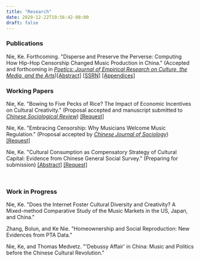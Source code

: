 ```yaml
---
title: "Research"
date: 2020-12-22T19:56:42-08:00
draft: false
---
```


### Publications
Nie, Ke. Forthcoming. "Disperse and Preserve the Perverse: Computing How Hip-Hop Censorship Changed Music Production in China." (Accepted and forthcoming in *[Poetics: Journal of Empirical Research on Culture, the Media, and the Arts](https://www.journals.elsevier.com/poetics)*)[[Abstract]](/posts/hiphop_censorship_computational/) [[SSRN]](https://papers.ssrn.com/sol3/papers.cfm?abstract_id=3761413) [[Appendices]](/files/Nie_HipHopCensorship_Appendices.pdf)

### Working Papers

Nie, Ke. "Bowing to Five Pecks of Rice? The Impact of Economic Incentives on Cultural Creativity." (Proposal accepted and manuscript submitted to *[Chinese Sociological Review](https://www.tandfonline.com/toc/mcsa20/current)*)
[[Request]](mailto:knie@ucsd.edu)

Nie, Ke. "Embracing Censorship: Why Musicians Welcome Music Regulation." (Proposal accepted by *[Chinese Journal of Sociology](https://journals.sagepub.com/home/chs)*)
[[Request]](mailto:knie@ucsd.edu)

Nie, Ke. "Cultural Consumption as Compensatory Strategy of Cultural Capital: Evidence from Chinese General Social Survey." (Preparing for submission)
[[Abstract]](/posts/cultural_consumption_strategy/) [[Request]](mailto:knie@ucsd.edu)

<br/>

### Work in Progress

Nie, Ke. "Does the Internet Foster Cultural Diversity and Creativity? A Mixed-method Comparative Study of the Music Markets in the US, Japan, and China."

Zhang, Bolun, and Ke Nie. "Homeownership and Social Reproduction: New Evidences from PTA Data."

Nie, Ke, and Thomas Medvetz. "'Debussy Affair' in China: Music and Politics before the Chinese Cultural Revolution."